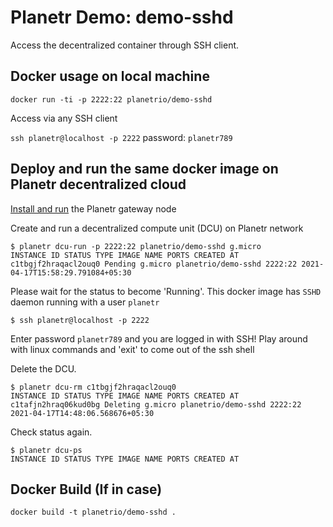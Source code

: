 # Planetr Demo: demo-sshd
Access the decentralized container through SSH client.

## Docker usage on local machine 
```
docker run -ti -p 2222:22 planetrio/demo-sshd
```

Access via any SSH client

```ssh planetr@localhost -p 2222```
password: ```planetr789```

## Deploy and run the same docker image on Planetr decentralized cloud

[Install and run](https://planetr.io/getstarted.html) the Planetr gateway node

Create and run a decentralized compute unit (DCU) on Planetr network

```
$ planetr dcu-run -p 2222:22 planetrio/demo-sshd g.micro
INSTANCE ID STATUS TYPE IMAGE NAME PORTS CREATED AT
c1tbgjf2hraqacl2ouq0 Pending g.micro planetrio/demo-sshd 2222:22 2021-04-17T15:58:29.791084+05:30
```

Please wait for the status to become 'Running'. This docker image has ```SSHD``` daemon running with a user ```planetr```

```
$ ssh planetr@localhost -p 2222
```

Enter password ```planetr789``` and you are logged in with SSH! Play around with linux commands and 'exit' to come out of the ssh shell

Delete the DCU.
```
$ planetr dcu-rm c1tbgjf2hraqacl2ouq0
INSTANCE ID STATUS TYPE IMAGE NAME PORTS CREATED AT
c1tafjn2hraq06kud0bg Deleting g.micro planetrio/demo-sshd 2222:22 2021-04-17T14:48:06.568676+05:30
```

Check status again.

```
$ planetr dcu-ps
INSTANCE ID STATUS TYPE IMAGE NAME PORTS CREATED AT
```

## Docker Build (If in case)
```
docker build -t planetrio/demo-sshd .
```
